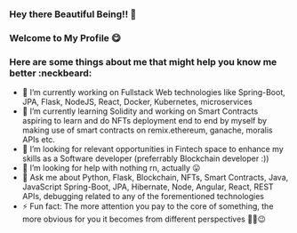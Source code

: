 ### Hey there Beautiful Being!! 👋
### Welcome to My Profile 😋
### Here are some things about me that might help you know me better :neckbeard:
<!--
**vishu221b/vishu221b** is a ✨ _special_ ✨ repository because its `README.md` (this file) appears on your GitHub profile.

Here are some ideas to get you started:
-->
- 🔭 I’m currently working on Fullstack Web technologies like Spring-Boot, JPA, Flask, NodeJS, React, Docker, Kubernetes, microservices
- 🌱 I’m currently learning Solidity and working on Smart Contracts aspiring to learn and do NFTs deployment end to end by myself by making use of smart contracts on remix.ethereum, ganache, moralis APIs etc.
- 👯 I’m looking for relevant opportunities in Fintech space to enhance my skills as a Software developer (preferrably Blockchain developer :)) 
- 🤔 I’m looking for help with nothing rn, actually 😛
- 💬 Ask me about Python, Flask, Blockchain, NFTs, Smart Contracts, Java, JavaScript Spring-Boot, JPA, Hibernate, Node, Angular, React, REST APIs, debugging related to any of the forementioned technologies 
- ⚡ Fun fact: The more attention you pay to the core of something, the more obvious for you it becomes from different perspectives ✌🏻😉  


<!--
### Hi there 👋

[![Welcome Friend](/counter.svg)](http://.com/)
- 📫 How to reach me: ...
- 😄 Pronouns: ...
<table>
  <thead>
    <tr>
      <th><h3 style="text-align: left;">Find me</h3></th>
      <th><h3 style="text-align: left;">Join me</h3></th>
    </tr>
  </thead>
  <tbody>
    <tr>
      <td valign="top" width="49%">
        <ul>
          <li>🐦 Twitter: <a href="https://twitter.com/s">https://twitter.com/s</a></li>
          <li>🖥 Organization: <a href="http://cerebralx.com/">http://cerebralx.com/</a></li>
          <li>📝 Blog: <a href="http://.com/">http://.com/</a></li>
          <li>🅼 Medium: <a href="https://medium.com/@.">https://medium.com/@.</a></li>
          <li>🅳 Dev.to: <a href="https://dev.to/">https://dev.to/</a></li>
        </ul>
      </td>
      <td valign="top" width="49%">
        <li>🔭 I’m currently working on <strong>Publishing Code Tutorials</strong>.</li>
        <li>🌱 I’m currently learning <strong>Golang</strong></li>
        <li>👯 I’m looking to collaborate on <strong>open source</strong>.</li>
        <li>🤔 I’m looking for contribtors for <strong></strong>.</li>
        <li>💬 Ask me about <strong>Python, Data Engineering, GatsbyJS</strong>.</li>
      </td>
    </tr>
  </tbody>
</table>
-->
